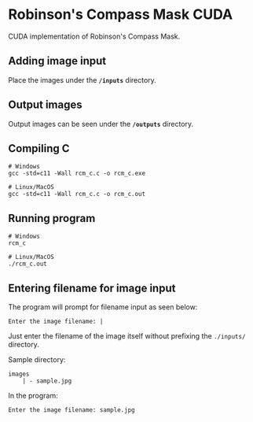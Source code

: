 # Robinson's Compass Mask CUDA

CUDA implementation of Robinson's Compass Mask.

## Adding image input

Place the images under the **`/inputs`** directory.

## Output images

Output images can be seen under the **`/outputs`** directory.

## Compiling C

```
# Windows
gcc -std=c11 -Wall rcm_c.c -o rcm_c.exe

# Linux/MacOS
gcc -std=c11 -Wall rcm_c.c -o rcm_c.out
```

## Running program

```
# Windows
rcm_c

# Linux/MacOS
./rcm_c.out
```

## Entering filename for image input

The program will prompt for filename input as seen below:

```
Enter the image filename: |
```

Just enter the filename of the image itself without prefixing the `./inputs/` directory.

Sample directory:

```
images
    | - sample.jpg
```

In the program:

```
Enter the image filename: sample.jpg
```
